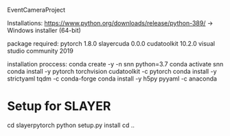 EventCameraProject

Installations:
https://www.python.org/downloads/release/python-389/ -> Windows installer (64-bit)

package required:
pytorch 1.8.0
slayercuda 0.0.0
cudatoolkit 10.2.0
visual studio community 2019

installation proccess:
conda create -y -n snn python=3.7
conda activate snn
conda install -y pytorch torchvision cudatoolkit -c pytorch
conda install -y strictyaml tqdm -c conda-forge
conda install -y h5py pyyaml -c anaconda

# Setup for SLAYER
cd slayerpytorch
python setup.py install
cd ..
